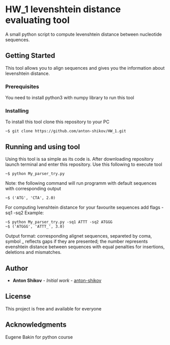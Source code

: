 # HW_1 levenshtein distance evaluating tool
A small python script to compute levenshtein distance between nucleotide sequences.

## Getting Started

This tool allows you to align sequences and gives you the information about levenshtein distance.

### Prerequisites

You need to install python3 with numpy library to run this tool

### Installing

To install this tool clone this repository to your PC

```
~$ git clone https://github.com/anton-shikov/HW_1.git
```


## Running and using tool

Using this tool is sa simple as its code is. After downloading repository launch terminal and enter this repository.
Use this following to execute tool
```
~$ python My_parser_try.py
```
Note: the following command will run programm with default sequences with corresponding output
```
~$ ('ATG', 'CTA', 2.0)
```
For computing lvenshtein distance for your favourite sequences add flags -sq1 <first sequence> -sq2 <second secuence>
Example:
  
```
~$ python My_parser_try.py -sq1 ATTT -sq2 ATGGG
~$ ('ATGGG', 'ATTT_', 3.0)
```
Output format: corresponding alignet sequences, separeted by coma, symbol _ reflects gaps if they are presented; the number represents evenshtein distance between sequences with equal penalties for insertions, deletions and mismatches. 

## Author

* **Anton Shikov** - *Initial work* - [anton-shikov](https://github.com/anton-shikov)


## License

This project is free and available for everyone

## Acknowledgments

Eugene Bakin for python course
